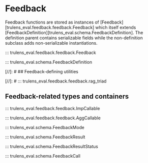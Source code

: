# Feedback

Feedback functions are stored as instances of
[Feedback][trulens_eval.feedback.feedback.Feedback] which itself extends
[FeedbackDefinition][trulens_eval.schema.FeedbackDefinition]. The definition
parent contains serializable fields while the non-definition subclass adds
non-serializable instantiations.

::: trulens_eval.feedback.feedback.Feedback

::: trulens_eval.schema.FeedbackDefinition

[//]: # ## Feedback-defining utilities

[//]: # ::: trulens_eval.feedback.feedback.rag_triad

## Feedback-related types and containers

::: trulens_eval.feedback.feedback.ImpCallable

::: trulens_eval.feedback.feedback.AggCallable

::: trulens_eval.schema.FeedbackMode

::: trulens_eval.schema.FeedbackResult

::: trulens_eval.schema.FeedbackResultStatus

::: trulens_eval.schema.FeedbackCall
